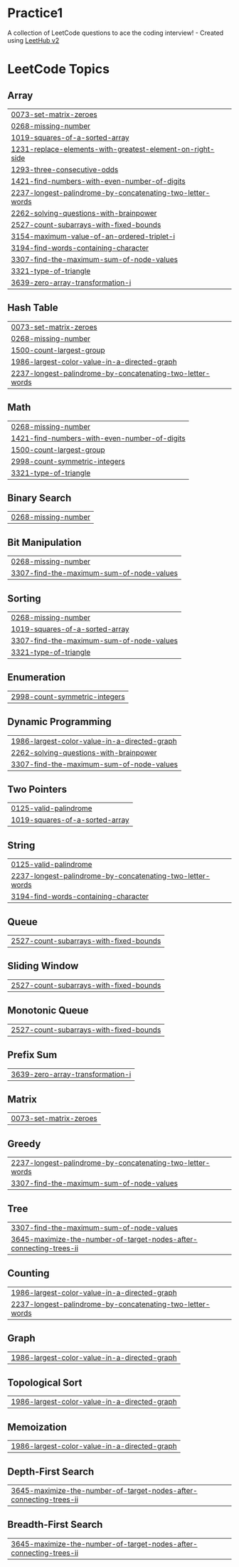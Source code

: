 # Practice1
A collection of LeetCode questions to ace the coding interview! - Created using [LeetHub v2](https://github.com/arunbhardwaj/LeetHub-2.0)

<!---LeetCode Topics Start-->
# LeetCode Topics
## Array
|  |
| ------- |
| [0073-set-matrix-zeroes](https://github.com/1603varsha/Practice1/tree/master/0073-set-matrix-zeroes) |
| [0268-missing-number](https://github.com/1603varsha/Practice1/tree/master/0268-missing-number) |
| [1019-squares-of-a-sorted-array](https://github.com/1603varsha/Practice1/tree/master/1019-squares-of-a-sorted-array) |
| [1231-replace-elements-with-greatest-element-on-right-side](https://github.com/1603varsha/Practice1/tree/master/1231-replace-elements-with-greatest-element-on-right-side) |
| [1293-three-consecutive-odds](https://github.com/1603varsha/Practice1/tree/master/1293-three-consecutive-odds) |
| [1421-find-numbers-with-even-number-of-digits](https://github.com/1603varsha/Practice1/tree/master/1421-find-numbers-with-even-number-of-digits) |
| [2237-longest-palindrome-by-concatenating-two-letter-words](https://github.com/1603varsha/Practice1/tree/master/2237-longest-palindrome-by-concatenating-two-letter-words) |
| [2262-solving-questions-with-brainpower](https://github.com/1603varsha/Practice1/tree/master/2262-solving-questions-with-brainpower) |
| [2527-count-subarrays-with-fixed-bounds](https://github.com/1603varsha/Practice1/tree/master/2527-count-subarrays-with-fixed-bounds) |
| [3154-maximum-value-of-an-ordered-triplet-i](https://github.com/1603varsha/Practice1/tree/master/3154-maximum-value-of-an-ordered-triplet-i) |
| [3194-find-words-containing-character](https://github.com/1603varsha/Practice1/tree/master/3194-find-words-containing-character) |
| [3307-find-the-maximum-sum-of-node-values](https://github.com/1603varsha/Practice1/tree/master/3307-find-the-maximum-sum-of-node-values) |
| [3321-type-of-triangle](https://github.com/1603varsha/Practice1/tree/master/3321-type-of-triangle) |
| [3639-zero-array-transformation-i](https://github.com/1603varsha/Practice1/tree/master/3639-zero-array-transformation-i) |
## Hash Table
|  |
| ------- |
| [0073-set-matrix-zeroes](https://github.com/1603varsha/Practice1/tree/master/0073-set-matrix-zeroes) |
| [0268-missing-number](https://github.com/1603varsha/Practice1/tree/master/0268-missing-number) |
| [1500-count-largest-group](https://github.com/1603varsha/Practice1/tree/master/1500-count-largest-group) |
| [1986-largest-color-value-in-a-directed-graph](https://github.com/1603varsha/Practice1/tree/master/1986-largest-color-value-in-a-directed-graph) |
| [2237-longest-palindrome-by-concatenating-two-letter-words](https://github.com/1603varsha/Practice1/tree/master/2237-longest-palindrome-by-concatenating-two-letter-words) |
## Math
|  |
| ------- |
| [0268-missing-number](https://github.com/1603varsha/Practice1/tree/master/0268-missing-number) |
| [1421-find-numbers-with-even-number-of-digits](https://github.com/1603varsha/Practice1/tree/master/1421-find-numbers-with-even-number-of-digits) |
| [1500-count-largest-group](https://github.com/1603varsha/Practice1/tree/master/1500-count-largest-group) |
| [2998-count-symmetric-integers](https://github.com/1603varsha/Practice1/tree/master/2998-count-symmetric-integers) |
| [3321-type-of-triangle](https://github.com/1603varsha/Practice1/tree/master/3321-type-of-triangle) |
## Binary Search
|  |
| ------- |
| [0268-missing-number](https://github.com/1603varsha/Practice1/tree/master/0268-missing-number) |
## Bit Manipulation
|  |
| ------- |
| [0268-missing-number](https://github.com/1603varsha/Practice1/tree/master/0268-missing-number) |
| [3307-find-the-maximum-sum-of-node-values](https://github.com/1603varsha/Practice1/tree/master/3307-find-the-maximum-sum-of-node-values) |
## Sorting
|  |
| ------- |
| [0268-missing-number](https://github.com/1603varsha/Practice1/tree/master/0268-missing-number) |
| [1019-squares-of-a-sorted-array](https://github.com/1603varsha/Practice1/tree/master/1019-squares-of-a-sorted-array) |
| [3307-find-the-maximum-sum-of-node-values](https://github.com/1603varsha/Practice1/tree/master/3307-find-the-maximum-sum-of-node-values) |
| [3321-type-of-triangle](https://github.com/1603varsha/Practice1/tree/master/3321-type-of-triangle) |
## Enumeration
|  |
| ------- |
| [2998-count-symmetric-integers](https://github.com/1603varsha/Practice1/tree/master/2998-count-symmetric-integers) |
## Dynamic Programming
|  |
| ------- |
| [1986-largest-color-value-in-a-directed-graph](https://github.com/1603varsha/Practice1/tree/master/1986-largest-color-value-in-a-directed-graph) |
| [2262-solving-questions-with-brainpower](https://github.com/1603varsha/Practice1/tree/master/2262-solving-questions-with-brainpower) |
| [3307-find-the-maximum-sum-of-node-values](https://github.com/1603varsha/Practice1/tree/master/3307-find-the-maximum-sum-of-node-values) |
## Two Pointers
|  |
| ------- |
| [0125-valid-palindrome](https://github.com/1603varsha/Practice1/tree/master/0125-valid-palindrome) |
| [1019-squares-of-a-sorted-array](https://github.com/1603varsha/Practice1/tree/master/1019-squares-of-a-sorted-array) |
## String
|  |
| ------- |
| [0125-valid-palindrome](https://github.com/1603varsha/Practice1/tree/master/0125-valid-palindrome) |
| [2237-longest-palindrome-by-concatenating-two-letter-words](https://github.com/1603varsha/Practice1/tree/master/2237-longest-palindrome-by-concatenating-two-letter-words) |
| [3194-find-words-containing-character](https://github.com/1603varsha/Practice1/tree/master/3194-find-words-containing-character) |
## Queue
|  |
| ------- |
| [2527-count-subarrays-with-fixed-bounds](https://github.com/1603varsha/Practice1/tree/master/2527-count-subarrays-with-fixed-bounds) |
## Sliding Window
|  |
| ------- |
| [2527-count-subarrays-with-fixed-bounds](https://github.com/1603varsha/Practice1/tree/master/2527-count-subarrays-with-fixed-bounds) |
## Monotonic Queue
|  |
| ------- |
| [2527-count-subarrays-with-fixed-bounds](https://github.com/1603varsha/Practice1/tree/master/2527-count-subarrays-with-fixed-bounds) |
## Prefix Sum
|  |
| ------- |
| [3639-zero-array-transformation-i](https://github.com/1603varsha/Practice1/tree/master/3639-zero-array-transformation-i) |
## Matrix
|  |
| ------- |
| [0073-set-matrix-zeroes](https://github.com/1603varsha/Practice1/tree/master/0073-set-matrix-zeroes) |
## Greedy
|  |
| ------- |
| [2237-longest-palindrome-by-concatenating-two-letter-words](https://github.com/1603varsha/Practice1/tree/master/2237-longest-palindrome-by-concatenating-two-letter-words) |
| [3307-find-the-maximum-sum-of-node-values](https://github.com/1603varsha/Practice1/tree/master/3307-find-the-maximum-sum-of-node-values) |
## Tree
|  |
| ------- |
| [3307-find-the-maximum-sum-of-node-values](https://github.com/1603varsha/Practice1/tree/master/3307-find-the-maximum-sum-of-node-values) |
| [3645-maximize-the-number-of-target-nodes-after-connecting-trees-ii](https://github.com/1603varsha/Practice1/tree/master/3645-maximize-the-number-of-target-nodes-after-connecting-trees-ii) |
## Counting
|  |
| ------- |
| [1986-largest-color-value-in-a-directed-graph](https://github.com/1603varsha/Practice1/tree/master/1986-largest-color-value-in-a-directed-graph) |
| [2237-longest-palindrome-by-concatenating-two-letter-words](https://github.com/1603varsha/Practice1/tree/master/2237-longest-palindrome-by-concatenating-two-letter-words) |
## Graph
|  |
| ------- |
| [1986-largest-color-value-in-a-directed-graph](https://github.com/1603varsha/Practice1/tree/master/1986-largest-color-value-in-a-directed-graph) |
## Topological Sort
|  |
| ------- |
| [1986-largest-color-value-in-a-directed-graph](https://github.com/1603varsha/Practice1/tree/master/1986-largest-color-value-in-a-directed-graph) |
## Memoization
|  |
| ------- |
| [1986-largest-color-value-in-a-directed-graph](https://github.com/1603varsha/Practice1/tree/master/1986-largest-color-value-in-a-directed-graph) |
## Depth-First Search
|  |
| ------- |
| [3645-maximize-the-number-of-target-nodes-after-connecting-trees-ii](https://github.com/1603varsha/Practice1/tree/master/3645-maximize-the-number-of-target-nodes-after-connecting-trees-ii) |
## Breadth-First Search
|  |
| ------- |
| [3645-maximize-the-number-of-target-nodes-after-connecting-trees-ii](https://github.com/1603varsha/Practice1/tree/master/3645-maximize-the-number-of-target-nodes-after-connecting-trees-ii) |
<!---LeetCode Topics End-->